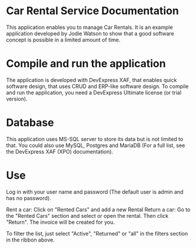 # Car Rental Service Documentation
This application enables you to manage Car Rentals.
It is an example application developed by Jodie Watson to show that a good software concept is possible in a limited amount of time.


# Compile and run the application
The application is developed with DevExpress XAF, that enables quick software design, that uses CRUD and ERP-like software design.
To compile and run the application, you need a DevExpress Ultimate license (or trial version).

# Database
This application uses MS-SQL server to store its data but is not limited to that.
You could also use MySQL, Postgres and MariaDB (For a full list, see the DevExpress XAF (XPO) documentation).

# Use
Log in with your user name and password (The default user is admin and has no password).

Rent a car: Click on "Rented Cars" and add a new Rental
Return a car: Go to the "Rented Cars" section and select or open the rental. Then click "Return". The invoice will be created for you.

To filter the list, just select "Active", "Returned" or "all" in the filters section in the ribbon above.